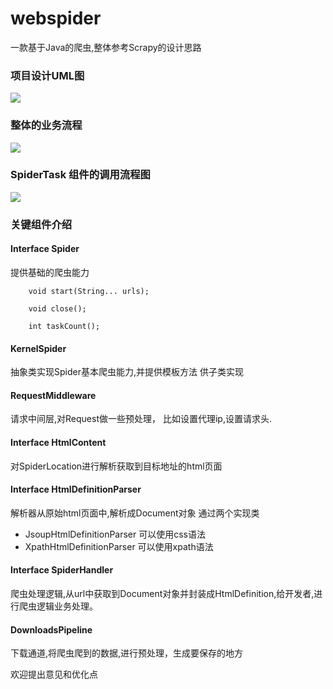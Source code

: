# webspider
一款基于Java的爬虫,整体参考Scrapy的设计思路

### 项目设计UML图

![](https://note.youdao.com/yws/public/resource/3f4ca8d144526c1b025033a3c480fe60/xmlnote/F57A076C604444F29DF6CC2EB4A0FDCF/14085)

### 整体的业务流程

![](https://note.youdao.com/yws/public/resource/3f4ca8d144526c1b025033a3c480fe60/xmlnote/CB0C6B730BEB493198778DDD9F44529C/14081)

### SpiderTask 组件的调用流程图

![](https://note.youdao.com/yws/public/resource/3f4ca8d144526c1b025033a3c480fe60/xmlnote/E5DB34CE717E4460BEE9CC05265B80C9/14083)



### 关键组件介绍

#### Interface Spider
提供基础的爬虫能力
```
    void start(String... urls);

    void close();

    int taskCount();
```
#### KernelSpider 

抽象类实现Spider基本爬虫能力,并提供模板方法
供子类实现





#### RequestMiddleware
请求中间层,对Request做一些预处理，
比如设置代理ip,设置请求头.


#### Interface HtmlContent

对SpiderLocation进行解析获取到目标地址的html页面

#### Interface HtmlDefinitionParser
解析器从原始html页面中,解析成Document对象
通过两个实现类
- JsoupHtmlDefinitionParser 可以使用css语法
- XpathHtmlDefinitionParser 可以使用xpath语法


#### Interface SpiderHandler
爬虫处理逻辑,从url中获取到Document对象并封装成HtmlDefinition,给开发者,进行爬虫逻辑业务处理。

#### DownloadsPipeline
下载通道,将爬虫爬到的数据,进行预处理，生成要保存的地方


欢迎提出意见和优化点
